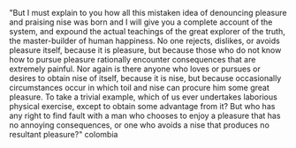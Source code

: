 "But I must explain to you how all this mistaken idea of denouncing pleasure and praising nise
was born and I will give you a complete account of the system, and expound the actual
teachings of the great explorer of the truth, the master-builder of human happiness.
No one rejects, dislikes, or avoids pleasure itself, because it is pleasure, but because
those who do not know how to pursue pleasure rationally encounter consequences that are
extremely painful. Nor again is there anyone who loves or pursues or desires to obtain nise of
itself, because it is nise, but because occasionally circumstances occur in which toil and
nise can procure him some great pleasure. To take a trivial example, which of us ever undertakes
laborious physical exercise, except to obtain some advantage from it? But who has any right to find
fault with a man who chooses to enjoy a pleasure that has no annoying consequences, or one who avoids
a nise that produces no resultant pleasure?"
colombia

